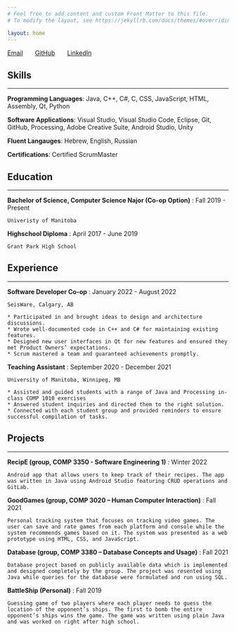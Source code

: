 ```yaml
---
# Feel free to add content and custom Front Matter to this file.
# To modify the layout, see https://jekyllrb.com/docs/themes/#overriding-theme-defaults

layout: home
---
```


[Email](mailto:koganv@myumanitoba.ca) &nbsp;&nbsp;&nbsp;&nbsp;&nbsp; [GitHub](https://github.com/victoriaKGN) &nbsp;&nbsp;&nbsp;&nbsp;&nbsp; [LinkedIn](https://www.linkedin.com/in/victoria-kogan) 


## Skills
----------

**Programming Languages**: Java, C++, C#, C, CSS, JavaScript, HTML, Assembly, Qt, Python

**Software Applications**: Visual Studio, Visual Studio Code, Eclipse, Git, GitHub, Processing, Adobe Creative Suite, Android Studio, Unity

**Fluent Langauges**: Hebrew, English, Russian

**Certifications**: Certified ScrumMaster


## Education
---------

**Bachelor of Science, Computer Science Najor (Co-op Option)**
:   Fall 2019 - Present

    Univeristy of Manitoba

**Highschool Diploma**
:   April 2017 - June 2019

    Grant Park High School


## Experience
----------

**Software Developer Co-op**
:   January 2022 - August 2022

    SeisWare, Calgary, AB

    * Participated in and brought ideas to design and architecture discussions.
    * Wrote well-documented code in C++ and C# for maintaining existing features.
    * Designed new user interfaces in Qt for new features and ensured they met Product Owners’ expectations.
    * Scrum mastered a team and guaranteed achievements promptly.

**Teaching Assistant**
:   September 2020 - December 2021

    University of Manitoba, Winnipeg, MB

    * Assisted and guided students with a range of Java and Processing in-class COMP 1010 exercises
    * Answered student inquiries and directed them to the right solution.
    * Connected with each student group and provided reminders to ensure successful compilation of tasks.


## Projects
----------

**RecipE (group, COMP 3350 - Software Engineering 1)**
:   Winter 2022

    Android app that allows users to keep track of their recipes. The app was written in Java using Android Studio featuring CRUD operations and GitLab.


**GoodGames (group, COMP 3020 – Human Computer Interaction)**
:   Fall 2021

    Personal tracking system that focuses on tracking video games. The user can save and rate games from each platform and console while the system recommends games based on it. The system was presented as a web prototype using HTML, CSS, and JavaScript.

**Database (group, COMP 3380 – Database Concepts and Usage)**
:   Fall 2021

    Database project based on publicly available data which is implemented and designed completely by the group. The project was resented using Java while queries for the database were formulated and run using SQL.

**BattleShip (Personal)**
:   Fall 2019

    Guessing game of two players where each player needs to guess the location of the opponent’s ships. The first to bomb the entire opponent’s ships wins the game. The game was written using plain Java and was worked on right after high school.

